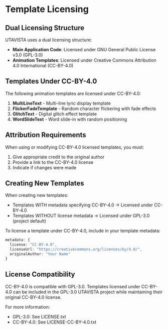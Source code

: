 # Template Licensing

## Dual Licensing Structure

UTAVISTA uses a dual licensing structure:

- **Main Application Code**: Licensed under GNU General Public License v3.0 (GPL-3.0)
- **Animation Templates**: Licensed under Creative Commons Attribution 4.0 International (CC-BY-4.0)

## Templates Under CC-BY-4.0

The following animation templates are licensed under CC-BY-4.0:

1. **MultiLineText** - Multi-line lyric display template
2. **FlickerFadeTemplate** - Random character flickering with fade effects
3. **GlitchText** - Digital glitch effect template
4. **WordSlideText** - Word slide-in with random positioning

## Attribution Requirements

When using or modifying CC-BY-4.0 licensed templates, you must:

1. Give appropriate credit to the original author
2. Provide a link to the CC-BY-4.0 license
3. Indicate if changes were made

## Creating New Templates

When creating new templates:

- Templates WITH metadata specifying CC-BY-4.0 → Licensed under CC-BY-4.0
- Templates WITHOUT license metadata → Licensed under GPL-3.0 (project default)

To license a template under CC-BY-4.0, include in your template metadata:

```typescript
metadata: {
  license: "CC-BY-4.0",
  licenseUrl: "https://creativecommons.org/licenses/by/4.0/",
  originalAuthor: "Your Name"
}
```

## License Compatibility

CC-BY-4.0 is compatible with GPL-3.0. Templates licensed under CC-BY-4.0 can be included in the GPL-3.0 UTAVISTA project while maintaining their original CC-BY-4.0 license.

For more information:
- GPL-3.0: See LICENSE.txt
- CC-BY-4.0: See LICENSE-CC-BY-4.0.txt